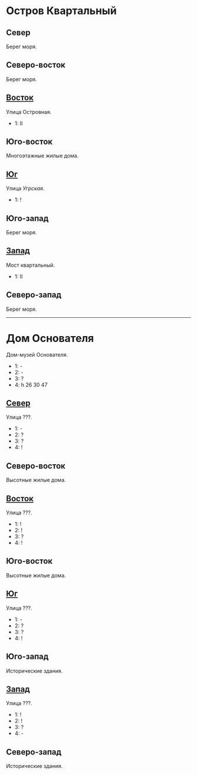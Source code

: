 # Остров Квартальный

## Север

Берег моря.

## Северо-восток

Берег моря.

## [Восток](./550150.md)

Улица Островная.

* 1:    II

## Юго-восток

Многоэтажные жилые дома.

## [Юг](./530160.md)

Улица *Угрская*.

* 1:    !

## Юго-запад

Берег моря.

## [Запад](./520150.md)

Мост квартальный.

* 1:    II

## Северо-запад

Берег моря.

----

# Дом Основателя

Дом-музей Основателя.

* 1:    -
* 2:    -
* 3:    ?
* 4:    h   26  30  47

## [Север](./530145.md)

Улица ???.

* 1:    -
* 2:    ?
* 3:    ?
* 4:    !

## Северо-восток

Высотные жилые дома.

## [Восток](./570120.md)

Улица ???.

* 1:    !
* 2:    !
* 3:    ?
* 4:    !

## Юго-восток

Высотные жилые дома.

## [Юг](./530160.md)

Улица ???.

* 1:    -
* 2:    ?
* 3:    ?
* 4:    !

## Юго-запад

Исторические здания.

## [Запад](./520150.md)

Улица ???.

* 1:    !
* 2:    !
* 3:    ?
* 4:    -

## Северо-запад

Исторические здания.

